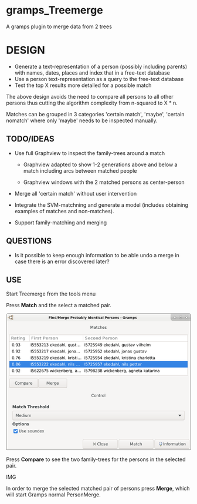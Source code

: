 # gramps_Treemerge
A gramps plugin to merge data from 2 trees

# DESIGN

  * Generate a text-representation of a person (possibly including parents) with names, dates, places
      and index that in a free-text database
  * Use a person text-representation as a query to the free-text database
  * Test the top X results more detailed for a possible match

The above design avoids the need to compare all persons to all other persons thus cutting the algorithm complexity from
n-squared to X * n.

Matches can be grouped in 3 categories 'certain match', 'maybe', 'certain nomatch' where only 'maybe'
needs to be inspected manually.

## TODO/IDEAS

* Use full Graphview to inspect the family-trees around a match
  - Graphview adapted to show 1-2 generations above and below a match including arcs between matched people

  - Graphview windows with the 2 matched persons as center-person

* Merge all 'certain match' without user intervention

* Integrate the SVM-matchning and generate a model (includes obtaining examples of matches and non-matches).

* Support family-matching and merging

## QUESTIONS

* Is it possible to keep enough information to be able undo a merge in case there is an error discovered later?


## USE

Start Treemerge from the tools menu

Press **Match** and the select a matched pair.

![Main window](/TreemergeMain.png)

Press **Compare** to see the two family-trees for the persons in the selected pair.

IMG

In order to merge the selected matched pair of persons press **Merge**, which will start Gramps normal PersonMerge.

